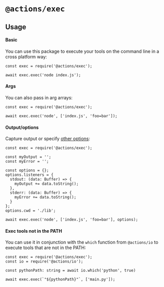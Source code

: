 # `@actions/exec`

## Usage

#### Basic

You can use this package to execute your tools on the command line in a cross platform way:

```
const exec = require('@actions/exec');

await exec.exec('node index.js');
```

#### Args

You can also pass in arg arrays:

```
const exec = require('@actions/exec');

await exec.exec('node', ['index.js', 'foo=bar']);
```

#### Output/options

Capture output or specify [other options](https://github.com/actions/toolkit/blob/d9347d4ab99fd507c0b9104b2cf79fb44fcc827d/packages/exec/src/interfaces.ts#L5):

```
const exec = require('@actions/exec');

const myOutput = '';
const myError = '';

const options = {};
options.listeners = {
  stdout: (data: Buffer) => {
    myOutput += data.toString();
  },
  stderr: (data: Buffer) => {
    myError += data.toString();
  }
};
options.cwd = './lib';

await exec.exec('node', ['index.js', 'foo=bar'], options);
```

#### Exec tools not in the PATH

You can use it in conjunction with the `which` function from `@actions/io` to execute tools that are not in the PATH:

```
const exec = require('@actions/exec');
const io = require('@actions/io');

const pythonPath: string = await io.which('python', true)

await exec.exec(`"${pythonPath}"`, ['main.py']);
```
